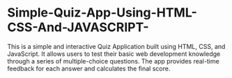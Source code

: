 # Simple-Quiz-App-Using-HTML-CSS-And-JAVASCRIPT-
This is a simple and interactive Quiz Application built using HTML, CSS, and JavaScript. It allows users to test their basic web development knowledge through a series of multiple-choice questions. The app provides real-time feedback for each answer and calculates the final score.
